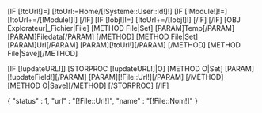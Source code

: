[IF [!toUrl!]=]
	[!toUrl:=Home/[!Systeme::User::Id!]!]
	[IF [!Module!]!=]
	    [!toUrl+=/[!Module!]!]
	[/IF]
	[IF [!obj!]!=]
	    [!toUrl+=/[!obj!]!]
	[/IF]
[/IF]
[OBJ Explorateur|_Fichier|File]
[METHOD File|Set]
	[PARAM]Temp[/PARAM]
	[PARAM]Filedata[/PARAM]
[/METHOD]
[METHOD File|Set]
	[PARAM]Url[/PARAM]
	[PARAM][!toUrl!][/PARAM]
[/METHOD]
[METHOD File|Save][/METHOD]

[IF [!updateURL!]]
	[STORPROC [!updateURL!]|O]
		[METHOD O|Set]
			[PARAM][!updateField!][/PARAM]
			[PARAM][!File::Url!][/PARAM]
		[/METHOD]
		[METHOD O|Save][/METHOD]
	[/STORPROC]
[/IF]

{
    "status" : 1,
    "url"   : "[!File::Url!]",
    "name"  : "[!File::Nom!]"
}
